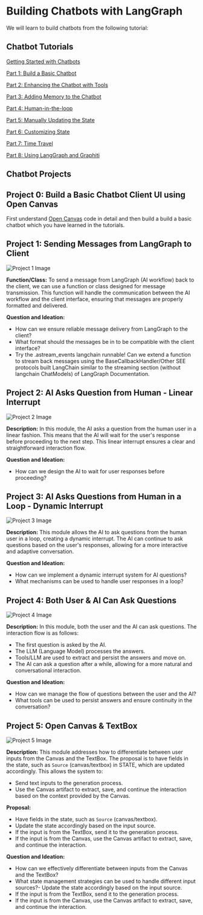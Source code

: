 # Building Chatbots with LangGraph

We will learn to build chatbots from the following tutorial:

## Chatbot Tutorials

[Getting Started with Chatbots](https://langchain-ai.github.io/langgraph/tutorials/introduction/)

[Part 1: Build a Basic Chatbot](https://langchain-ai.github.io/langgraph/tutorials/introduction/#part-1-build-a-basic-chatbot)

[Part 2: Enhancing the Chatbot with Tools](https://langchain-ai.github.io/langgraph/tutorials/introduction/#part-2-enhancing-the-chatbot-with-tools)

[Part 3: Adding Memory to the Chatbot](https://langchain-ai.github.io/langgraph/tutorials/introduction/#part-3-adding-memory-to-the-chatbot)

[Part 4: Human-in-the-loop](https://langchain-ai.github.io/langgraph/tutorials/introduction/#part-4-human-in-the-loop)

[Part 5: Manually Updating the State](https://langchain-ai.github.io/langgraph/tutorials/introduction/#part-5-manually-updating-the-state)

[Part 6: Customizing State](https://langchain-ai.github.io/langgraph/tutorials/introduction/#part-6-customizing-state)

[Part 7: Time Travel](https://langchain-ai.github.io/langgraph/tutorials/introduction/#part-7-time-travel)

[Part 8: Using LangGraph and Graphiti](https://help.getzep.com/graphiti/graphiti/lang-graph-agent)

## Chatbot Projects

## Project 0: Build a Basic Chatbot Client UI using Open Canvas

First understand [Open Canvas](https://github.com/langchain-ai/open-canvas) code in detail and then build a build a basic chatbot which you have learned in the tutorials.

## Project 1: Sending Messages from LangGraph to Client

![Project 1 Image](../static/m1-chatbot.png)

**Function/Class:**
To send a message from LangGraph (AI workflow) back to the client, we can use a function or class designed for message transmission. This function will handle the communication between the AI workflow and the client interface, ensuring that messages are properly formatted and delivered.

**Question and Ideation:**

- How can we ensure reliable message delivery from LangGraph to the client?
- What format should the messages be in to be compatible with the client interface?
- Try the .astream_events langchain runnable! Can we extend a function to stream  back messages using the BaseCallbackHandler/Other SEE protocols built LangChain similar to the streaming section (without langchain ChatModels) of LangGraph Documentation.

## Project 2: AI Asks Question from Human - Linear Interrupt

![Project 2 Image](../static/m2-chatbot.png)

**Description:**
In this module, the AI asks a question from the human user in a linear fashion. This means that the AI will wait for the user's response before proceeding to the next step. This linear interrupt ensures a clear and straightforward interaction flow.

**Question and Ideation:**

- How can we design the AI to wait for user responses before proceeding?

## Project 3: AI Asks Questions from Human in a Loop - Dynamic Interrupt

![Project 3 Image](../static/m3-chatbot.png)

**Description:**
This module allows the AI to ask questions from the human user in a loop, creating a dynamic interrupt. The AI can continue to ask questions based on the user's responses, allowing for a more interactive and adaptive conversation.

**Question and Ideation:**

- How can we implement a dynamic interrupt system for AI questions?
- What mechanisms can be used to handle user responses in a loop?

## Project 4: Both User & AI Can Ask Questions

![Project 4 Image](../static/m4-chatbot.png)

**Description:**
In this module, both the user and the AI can ask questions. The interaction flow is as follows:

- The first question is asked by the AI.
- The LLM (Language Model) processes the answers.
- Tools/LLM are used to extract and persist the answers and move on.
- The AI can ask a question after a while, allowing for a more natural and conversational interaction.

**Question and Ideation:**

- How can we manage the flow of questions between the user and the AI?
- What tools can be used to persist answers and ensure continuity in the conversation?

## Project 5: Open Canvas & TextBox

![Project 5 Image](../static/m5-chatbot-canvas.png)

**Description:**
This module addresses how to differentiate between user inputs from the Canvas and the TextBox. The proposal is to have fields in the state, such as `Source` (canvas/textbox) in STATE, which are updated accordingly. This allows the system to:

- Send text inputs to the generation process.
- Use the Canvas artifact to extract, save, and continue the interaction based on the context provided by the Canvas.

**Proposal:**

- Have fields in the state, such as `Source` (canvas/textbox).
- Update the state accordingly based on the input source.
- If the input is from the TextBox, send it to the generation process.
- If the input is from the Canvas, use the Canvas artifact to extract, save, and continue the interaction.

**Question and Ideation:**

- How can we effectively differentiate between inputs from the Canvas and the TextBox?
- What state management strategies can be used to handle different input sources?- Update the state accordingly based on the input source.
- If the input is from the TextBox, send it to the generation process.
- If the input is from the Canvas, use the Canvas artifact to extract, save, and continue the interaction.